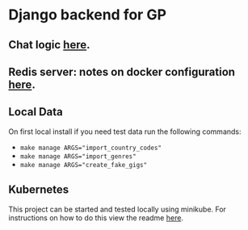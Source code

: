 # Django backend for GP

## Chat logic [here](project/chat/README.md).

## Redis server: notes on docker configuration [here](redis/README.md).

## Local Data
On first local install if you need test data run the following commands:
- `make manage ARGS="import_country_codes"`
- `make manage ARGS="import_genres"`
- `make manage ARGS="create_fake_gigs"`

## Kubernetes
This project can be started and tested locally using minikube.
For instructions on how to do this view the readme [here](devops/minikube/README.md).
